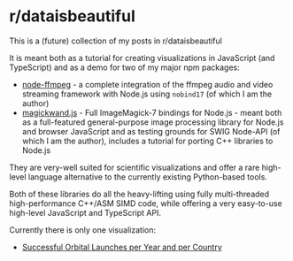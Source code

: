 # r/dataisbeautiful

This is a (future) collection of my posts in r/dataisbeautiful

It is meant both as a tutorial for creating visualizations in JavaScript (and TypeScript) and as a demo for two of my major npm packages:

* [node-ffmpeg](https://github.com/mmomtchev/node-ffmpeg) - a complete integration of the ffmpeg audio and video streaming framework with Node.js using `nobind17` (of which I am the author)
* [magickwand.js](https://github.com/mmomtchev/magickwand.js) - Full ImageMagick-7 bindings for Node.js - meant both as a full-featured general-purpose image processing library for Node.js and browser JavaScript and as testing grounds for SWIG Node-API (of which I am the author), includes a tutorial for porting C++ libraries to Node.js

They are very-well suited for scientific visualizations and offer a rare high-level language alternative to the currently existing Python-based tools.

Both of these libraries do all the heavy-lifting using fully multi-threaded high-performance C++/ASM SIMD code, while offering a very easy-to-use high-level JavaScript and TypeScript API.

Currently there is only one visualization:

* [Successful Orbital Launches per Year and per Country]()
